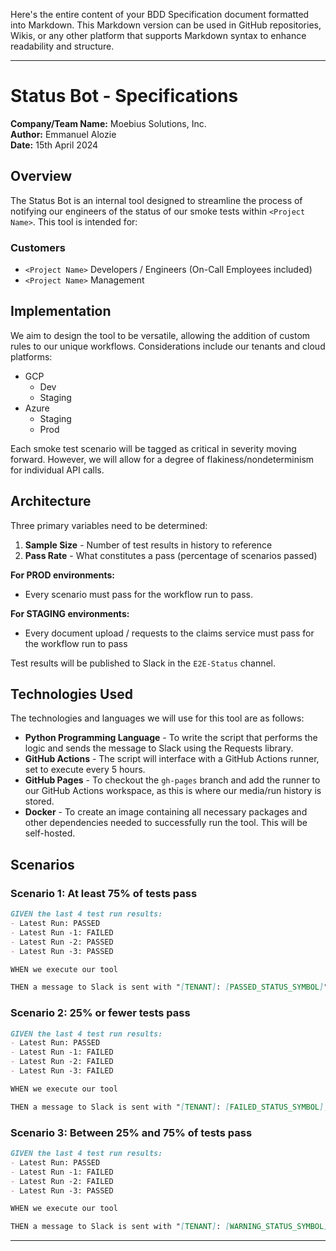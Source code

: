 Here's the entire content of your BDD Specification document formatted into Markdown. This Markdown version can be used in GitHub repositories, Wikis, or any other platform that supports Markdown syntax to enhance readability and structure.

---

# Status Bot - Specifications

**Company/Team Name:** Moebius Solutions, Inc.\
**Author:** Emmanuel Alozie\
**Date:** 15th April 2024

## Overview

The Status Bot is an internal tool designed to streamline the process of notifying our engineers of the status of our smoke tests within `<Project Name>`. This tool is intended for:

### Customers

- `<Project Name>` Developers / Engineers (On-Call Employees included)
- `<Project Name>` Management

## Implementation

We aim to design the tool to be versatile, allowing the addition of custom rules to our unique workflows. Considerations include our tenants and cloud platforms:

- GCP
  - Dev
  - Staging
- Azure
  - Staging
  - Prod

Each smoke test scenario will be tagged as critical in severity moving forward. However, we will allow for a degree of flakiness/nondeterminism for individual API calls.

## Architecture

Three primary variables need to be determined:

1. **Sample Size** - Number of test results in history to reference
2. **Pass Rate** - What constitutes a pass (percentage of scenarios passed)

**For PROD environments:**
- Every scenario must pass for the workflow run to pass.

**For STAGING environments:**
- Every document upload / requests to the claims service must pass for the workflow run to pass

Test results will be published to Slack in the `E2E-Status` channel.

## Technologies Used

The technologies and languages we will use for this tool are as follows:

- **Python Programming Language** - To write the script that performs the logic and sends the message to Slack using the Requests library.
- **GitHub Actions** - The script will interface with a GitHub Actions runner, set to execute every 5 hours.
- **GitHub Pages** - To checkout the `gh-pages` branch and add the runner to our GitHub Actions workspace, as this is where our media/run history is stored.
- **Docker** - To create an image containing all necessary packages and other dependencies needed to successfully run the tool. This will be self-hosted.

## Scenarios

### Scenario 1: At least 75% of tests pass

```markdown
GIVEN the last 4 test run results:
- Latest Run: PASSED
- Latest Run -1: FAILED
- Latest Run -2: PASSED
- Latest Run -3: PASSED

WHEN we execute our tool

THEN a message to Slack is sent with "[TENANT]: [PASSED_STATUS_SYMBOL]"
```

### Scenario 2: 25% or fewer tests pass

```markdown
GIVEN the last 4 test run results:
- Latest Run: PASSED
- Latest Run -1: FAILED
- Latest Run -2: FAILED
- Latest Run -3: FAILED

WHEN we execute our tool

THEN a message to Slack is sent with "[TENANT]: [FAILED_STATUS_SYMBOL]; <x>% or less of last 4 test runs PASSED"
```

### Scenario 3: Between 25% and 75% of tests pass

```markdown
GIVEN the last 4 test run results:
- Latest Run: PASSED
- Latest Run -1: FAILED
- Latest Run -2: FAILED
- Latest Run -3: PASSED

WHEN we execute our tool

THEN a message to Slack is sent with "[TENANT]: [WARNING_STATUS_SYMBOL]; <x>% or less of last 4 test runs PASSED"
```

---
